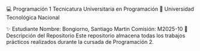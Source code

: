 💻 Programación 1
Tecnicatura Universitaria en Programación
📍 Universidad Tecnológica Nacional

✨ Estudiante
Nombre: Bongiorno, Santiago Martin
Comisión: M2025-10
📂 Descripción del Repositorio
Este repositorio almacena todas los trabajos prácticos realizados durante la cursada de Programación 2.
